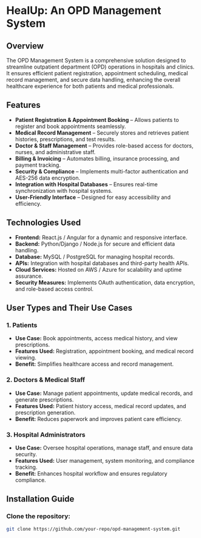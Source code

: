 # HealUp: An OPD Management System  

## Overview  
The OPD Management System is a comprehensive solution designed to streamline outpatient department (OPD) operations in hospitals and clinics. It ensures efficient patient registration, appointment scheduling, medical record management, and secure data handling, enhancing the overall healthcare experience for both patients and medical professionals.  

## Features  
- **Patient Registration & Appointment Booking** – Allows patients to register and book appointments seamlessly.  
- **Medical Record Management** – Securely stores and retrieves patient histories, prescriptions, and test results.  
- **Doctor & Staff Management** – Provides role-based access for doctors, nurses, and administrative staff.  
- **Billing & Invoicing** – Automates billing, insurance processing, and payment tracking.  
- **Security & Compliance** – Implements multi-factor authentication and AES-256 data encryption.  
- **Integration with Hospital Databases** – Ensures real-time synchronization with hospital systems.  
- **User-Friendly Interface** – Designed for easy accessibility and efficiency.  

## Technologies Used  
- **Frontend:** React.js / Angular for a dynamic and responsive interface.  
- **Backend:** Python/Django / Node.js for secure and efficient data handling.  
- **Database:** MySQL / PostgreSQL for managing hospital records.  
- **APIs:** Integration with hospital databases and third-party health APIs.  
- **Cloud Services:** Hosted on AWS / Azure for scalability and uptime assurance.  
- **Security Measures:** Implements OAuth authentication, data encryption, and role-based access control.  

## User Types and Their Use Cases  
### 1. Patients  
- **Use Case:** Book appointments, access medical history, and view prescriptions.  
- **Features Used:** Registration, appointment booking, and medical record viewing.  
- **Benefit:** Simplifies healthcare access and record management.  

### 2. Doctors & Medical Staff  
- **Use Case:** Manage patient appointments, update medical records, and generate prescriptions.  
- **Features Used:** Patient history access, medical record updates, and prescription generation.  
- **Benefit:** Reduces paperwork and improves patient care efficiency.  

### 3. Hospital Administrators  
- **Use Case:** Oversee hospital operations, manage staff, and ensure data security.  
- **Features Used:** User management, system monitoring, and compliance tracking.  
- **Benefit:** Enhances hospital workflow and ensures regulatory compliance.  

## Installation Guide  
### Clone the repository:  
```sh
git clone https://github.com/your-repo/opd-management-system.git
